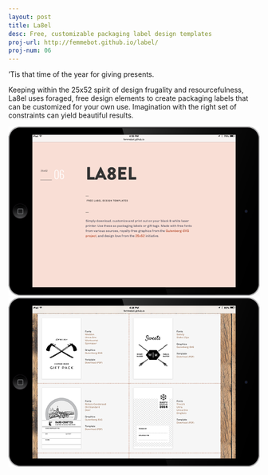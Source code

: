 ```yaml
---
layout: post
title: La8el
desc: Free, customizable packaging label design templates
proj-url: http://femmebot.github.io/label/
proj-num: 06
---
```



&rsquo;Tis that time of the year for giving presents.

Keeping within the 25x52 spirit of design frugality and resourcefulness, La8el uses foraged, free design elements to create packaging labels that can be customized for your own use. Imagination with the right set of constraints can yield beautiful results.  

[![{{ page.title }}](../images/06-h.png)]( {{page.proj-url}})
[![{{ page.title }}](../images/06-2-h.png)]( {{page.proj-url}})
